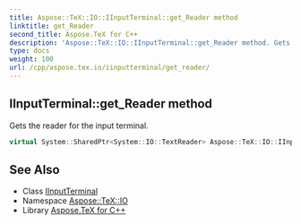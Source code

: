 ```yaml
---
title: Aspose::TeX::IO::IInputTerminal::get_Reader method
linktitle: get_Reader
second_title: Aspose.TeX for C++
description: 'Aspose::TeX::IO::IInputTerminal::get_Reader method. Gets the reader for the input terminal in C++.'
type: docs
weight: 100
url: /cpp/aspose.tex.io/iinputterminal/get_reader/
---
```

## IInputTerminal::get_Reader method


Gets the reader for the input terminal.

```cpp
virtual System::SharedPtr<System::IO::TextReader> Aspose::TeX::IO::IInputTerminal::get_Reader()=0
```

## See Also

* Class [IInputTerminal](../)
* Namespace [Aspose::TeX::IO](../../)
* Library [Aspose.TeX for C++](../../../)
